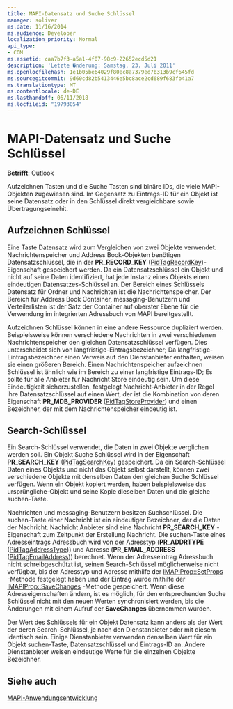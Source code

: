 ```yaml
---
title: MAPI-Datensatz und Suche Schlüssel
manager: soliver
ms.date: 11/16/2014
ms.audience: Developer
localization_priority: Normal
api_type:
- COM
ms.assetid: caa7b7f3-a5a1-4f07-98c9-22652ecd5d21
description: 'Letzte �nderung: Samstag, 23. Juli 2011'
ms.openlocfilehash: 1e1b05be64029f80ec8a7379ed7b313b9cf645fd
ms.sourcegitcommit: 9d60cd82b5413446e5bc8ace2cd689f683fb41a7
ms.translationtype: MT
ms.contentlocale: de-DE
ms.lasthandoff: 06/11/2018
ms.locfileid: "19793054"
---
```

# <a name="mapi-record-and-search-keys"></a>MAPI-Datensatz und Suche Schlüssel

  
  
**Betrifft**: Outlook 
  
Aufzeichnen Tasten und die Suche Tasten sind binäre IDs, die viele MAPI-Objekten zugewiesen sind. Im Gegensatz zu Eintrags-ID für ein Objekt ist seine Datensatz oder in den Schlüssel direkt vergleichbare sowie Übertragungseinehit. 
  
## <a name="record-keys"></a>Aufzeichnen Schlüssel

Eine Taste Datensatz wird zum Vergleichen von zwei Objekte verwendet. Nachrichtenspeicher und Address Book-Objekten benötigen Datensatzschlüssel, die in der **PR_RECORD_KEY** ([PidTagRecordKey](pidtagrecordkey-canonical-property.md))-Eigenschaft gespeichert werden. Da ein Datensatzschlüssel ein Objekt und nicht auf seine Daten identifiziert, hat jede Instanz eines Objekts einen eindeutigen Datensatzes-Schlüssel an. Der Bereich eines Schlüssels Datensatz für Ordner und Nachrichten ist die Nachrichtenspeicher. Der Bereich für Address Book Container, messaging-Benutzern und Verteilerlisten ist der Satz der Container auf oberster Ebene für die Verwendung im integrierten Adressbuch von MAPI bereitgestellt.
  
Aufzeichnen Schlüssel können in eine andere Ressource dupliziert werden. Beispielsweise können verschiedene Nachrichten in zwei verschiedenen Nachrichtenspeicher den gleichen Datensatzschlüssel verfügen. Dies unterscheidet sich von langfristige-Eintragsbezeichner; Da langfristige-Eintragsbezeichner einen Verweis auf den Dienstanbieter enthalten, weisen sie einen größeren Bereich. Einen Nachrichtenspeicher aufzeichnen Schlüssel ist ähnlich wie im Bereich zu einer langfristige Eintrags-ID; Es sollte für alle Anbieter für Nachricht Store eindeutig sein. Um diese Eindeutigkeit sicherzustellen, festgelegt Nachricht-Anbieter in der Regel ihre Datensatzschlüssel auf einen Wert, der ist die Kombination von deren Eigenschaft **PR_MDB_PROVIDER** ([PidTagStoreProvider](pidtagstoreprovider-canonical-property.md)) und einen Bezeichner, der mit dem Nachrichtenspeicher eindeutig ist.
  
## <a name="search-keys"></a>Search-Schlüssel

Ein Search-Schlüssel verwendet, die Daten in zwei Objekte verglichen werden soll. Ein Objekt Suche Schlüssel wird in der Eigenschaft **PR_SEARCH_KEY** ([PidTagSearchKey](pidtagsearchkey-canonical-property.md)) gespeichert. Da ein Search-Schlüssel Daten eines Objekts und nicht das Objekt selbst darstellt, können zwei verschiedene Objekte mit denselben Daten den gleichen Suche Schlüssel verfügen. Wenn ein Objekt kopiert werden, haben beispielsweise das ursprüngliche-Objekt und seine Kopie dieselben Daten und die gleiche suchen-Taste.
  
Nachrichten und messaging-Benutzern besitzen Suchschlüssel. Die suchen-Taste einer Nachricht ist ein eindeutiger Bezeichner, der die Daten der Nachricht. Nachricht Anbieter sind eine Nachricht **PR_SEARCH_KEY** -Eigenschaft zum Zeitpunkt der Erstellung Nachricht. Die suchen-Taste eines Adresseintrags Adressbuch wird von der Adresstyp (**PR_ADDRTYPE** ([PidTagAddressType](pidtagaddresstype-canonical-property.md))) und Adresse (**PR_EMAIL_ADDRESS** ([PidTagEmailAddress](pidtagemailaddress-canonical-property.md))) berechnet. Wenn der Adresseintrag Adressbuch nicht schreibgeschützt ist, seinen Search-Schlüssel möglicherweise nicht verfügbar, bis der Adresstyp und Adresse mithilfe der [IMAPIProp::SetProps](imapiprop-setprops.md) -Methode festgelegt haben und der Eintrag wurde mithilfe der [IMAPIProp::SaveChanges](imapiprop-savechanges.md) -Methode gespeichert. Wenn diese Adresseigenschaften ändern, ist es möglich, für den entsprechenden Suche Schlüssel nicht mit den neuen Werten synchronisiert werden, bis die Änderungen mit einem Aufruf der **SaveChanges** übernommen wurden. 
  
Der Wert des Schlüssels für ein Objekt Datensatz kann anders als der Wert der deren Search-Schlüssel, je nach den Dienstanbieter oder mit diesem identisch sein. Einige Dienstanbieter verwenden denselben Wert für ein Objekt suchen-Taste, Datensatzschlüssel und Eintrags-ID an. Andere Dienstanbieter weisen eindeutige Werte für die einzelnen Objekte Bezeichner. 
  
## <a name="see-also"></a>Siehe auch



[MAPI-Anwendungsentwicklung](mapi-application-development.md)


